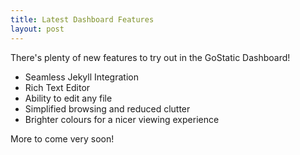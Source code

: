 ```yaml
---
title: Latest Dashboard Features
layout: post
---
```

There's plenty of new features to try out in the GoStatic Dashboard!

- Seamless Jekyll Integration
- Rich Text Editor
- Ability to edit any file
- Simplified browsing and reduced clutter
- Brighter colours for a nicer viewing experience

More to come very soon!

